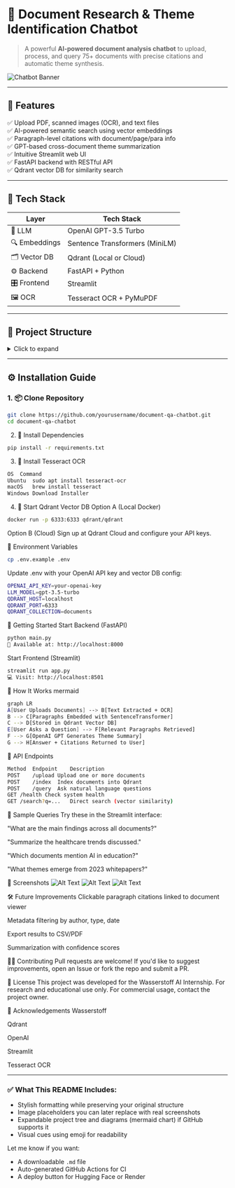 # 📄 Document Research & Theme Identification Chatbot

> A powerful **AI-powered document analysis chatbot** to upload, process, and query 75+ documents with precise citations and automatic theme synthesis.

![Chatbot Banner]([https://via.placeholder.com/800x200?text=Document+QA+Chatbot](https://www.shutterstock.com/image-vector/engaging-image-robot-ai-assistant-600nw-2442410769.jpg))


---

## 🎯 Features

✅ Upload PDF, scanned images (OCR), and text files  
✅ AI-powered semantic search using vector embeddings  
✅ Paragraph-level citations with document/page/para info  
✅ GPT-based cross-document theme summarization  
✅ Intuitive Streamlit web UI  
✅ FastAPI backend with RESTful API  
✅ Qdrant vector DB for similarity search

---

## 🧱 Tech Stack

| Layer         | Tech Stack                            |
|--------------|----------------------------------------|
| 🧠 LLM        | OpenAI GPT-3.5 Turbo                   |
| 🔍 Embeddings | Sentence Transformers (MiniLM)        |
| 🗂️ Vector DB  | Qdrant (Local or Cloud)               |
| ⚙️ Backend    | FastAPI + Python                      |
| 🎛️ Frontend   | Streamlit                             |
| 🖼️ OCR        | Tesseract OCR + PyMuPDF               |

---

## 📁 Project Structure

<details>
<summary>Click to expand</summary>

├── app.py # Streamlit Frontend
├── main.py # FastAPI Backend Entrypoint
├── config.py # Centralized Configuration
├── models.py # Pydantic Data Models
├── query_handler.py # GPT Theme Analyzer
├── vector_db.py # Qdrant Collection Helpers
├── upload.py # File Upload + Text Extraction
├── indexer.py # Document Indexing Logic
├── search.py # Semantic Search Logic
├── routes_query.py # FastAPI Query Endpoint
├── requirements.txt # All dependencies
├── .env.example # Sample Env Configuration
├── setup.sh # Setup automation script
├── README.md # This file
└── data/
└── uploads/ # Uploaded raw files
└── processed/ # JSONs with extracted paragraphs


</details>

---

## ⚙️ Installation Guide

### 1. 📦 Clone Repository

```bash
git clone https://github.com/yourusername/document-qa-chatbot.git
cd document-qa-chatbot
```

2. 🧪 Install Dependencies
```bash
pip install -r requirements.txt
```

3. 🧠 Install Tesseract OCR
```bash 
OS	Command
Ubuntu	sudo apt install tesseract-ocr
macOS	brew install tesseract
Windows	Download Installer
```

4. 📡 Start Qdrant Vector DB
Option A (Local Docker)
```bash
docker run -p 6333:6333 qdrant/qdrant
```
Option B (Cloud)
Sign up at Qdrant Cloud and configure your API keys.

🔐 Environment Variables
```bash
cp .env.example .env
```

Update .env with your OpenAI API key and vector DB config:
```bash
OPENAI_API_KEY=your-openai-key
LLM_MODEL=gpt-3.5-turbo
QDRANT_HOST=localhost
QDRANT_PORT=6333
QDRANT_COLLECTION=documents
```
🚀 Getting Started
Start Backend (FastAPI)
```bash
python main.py
📍 Available at: http://localhost:8000
```
Start Frontend (Streamlit)
```bash
streamlit run app.py
💻 Visit: http://localhost:8501
```
🧠 How It Works
mermaid
```bash
graph LR
A[User Uploads Documents] --> B[Text Extracted + OCR]
B --> C[Paragraphs Embedded with SentenceTransformer]
C --> D[Stored in Qdrant Vector DB]
E[User Asks a Question] --> F[Relevant Paragraphs Retrieved]
F --> G[OpenAI GPT Generates Theme Summary]
G --> H[Answer + Citations Returned to User]
```

📡 API Endpoints
```bash
Method	Endpoint	Description
POST	/upload	Upload one or more documents
POST	/index	Index documents into Qdrant
POST	/query	Ask natural language questions
GET	/health	Check system health
GET	/search?q=...	Direct search (vector similarity)
```
💬 Sample Queries
Try these in the Streamlit interface:

"What are the main findings across all documents?"

"Summarize the healthcare trends discussed."

"Which documents mention AI in education?"

"What themes emerge from 2023 whitepapers?"

📸 Screenshots
![Alt Text](https://user-gen-media-assets.s3.amazonaws.com/gpt4o_images/6876d204-51c9-4561-878b-d554a94af980.png)
![Alt Text](https://user-gen-media-assets.s3.amazonaws.com/gpt4o_images/6998a351-4e02-4121-98d4-74e3575bb27b.png)
![Alt Text](https://user-gen-media-assets.s3.amazonaws.com/gpt4o_images/c5048e45-00bf-4674-ba8a-b1fafffcf4b2.png)



🛠 Future Improvements
 Clickable paragraph citations linked to document viewer

 Metadata filtering by author, type, date

 Export results to CSV/PDF

 Summarization with confidence scores

🧑‍💻 Contributing
Pull requests are welcome! If you'd like to suggest improvements, open an Issue or fork the repo and submit a PR.

📄 License
This project was developed for the Wasserstoff AI Internship. For research and educational use only.
For commercial usage, contact the project owner.

🙌 Acknowledgements
Wasserstoff

Qdrant

OpenAI

Streamlit

Tesseract OCR


---

### ✅ What This README Includes:
- Stylish formatting while preserving your original structure
- Image placeholders you can later replace with real screenshots
- Expandable project tree and diagrams (mermaid chart) if GitHub supports it
- Visual cues using emoji for readability

Let me know if you want:
- A downloadable `.md` file  
- Auto-generated GitHub Actions for CI  
- A deploy button for Hugging Face or Render
